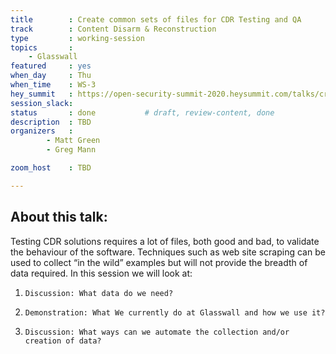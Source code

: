 ```yaml
---
title        : Create common sets of files for CDR Testing and QA
track        : Content Disarm & Reconstruction
type         : working-session
topics       :
    - Glasswall
featured     : yes
when_day     : Thu
when_time    : WS-3
hey_summit   : https://open-security-summit-2020.heysummit.com/talks/create-common-sets-of-files-for-cdr-testing-and-qa-11pm-bst/
session_slack: 
status       : done           # draft, review-content, done
description  : TBD
organizers   :
        - Matt Green
        - Greg Mann

zoom_host    : TBD

---
```


## About this talk:

Testing CDR solutions requires a lot of files, both good and bad, to validate the behaviour of the software. Techniques such as web site scraping can be used to collect “in the wild” examples but will not provide the breadth of data required.
In this session we will look at:
1)     Discussion: What data do we need?
2)     Demonstration: What We currently do at Glasswall and how we use it?
3)     Discussion: What ways can we automate the collection and/or creation of data?


